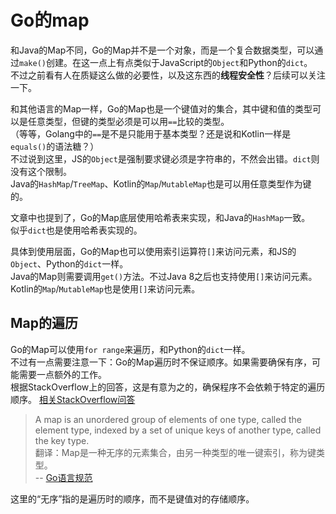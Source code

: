 # Go的map
和Java的Map<T>不同，Go的Map并不是一个对象，而是一个复合数据类型，可以通过`make()`创建。在这一点上有点类似于JavaScript的`Object`和Python的`dict`。  
不过之前看有人在质疑这么做的必要性，以及这东西的**线程安全性**？后续可以关注一下。  

和其他语言的Map一样，Go的Map也是一个键值对的集合，其中键和值的类型可以是任意类型，但键的类型必须是可以用`==`比较的类型。  
（等等，Golang中的`==`是不是只能用于基本类型？还是说和Kotlin一样是`equals()`的语法糖？）  
不过说到这里，JS的`Object`是强制要求键必须是字符串的，不然会出错。`dict`则没有这个限制。  
Java的`HashMap`/`TreeMap`、Kotlin的`Map`/`MutableMap`也是可以用任意类型作为键的。  

文章中也提到了，Go的Map底层使用哈希表来实现，和Java的`HashMap`一致。  
似乎`dict`也是使用哈希表实现的。

具体到使用层面，Go的Map也可以使用索引运算符`[]`来访问元素，和JS的`Object`、Python的`dict`一样。  
Java的Map则需要调用`get()`方法。不过Java 8之后也支持使用`[]`来访问元素。  
Kotlin的`Map`/`MutableMap`也是使用`[]`来访问元素。

## Map的遍历
Go的Map可以使用`for range`来遍历，和Python的`dict`一样。  
不过有一点需要注意一下：Go的Map遍历时不保证顺序。如果需要确保有序，可能需要一点额外的工作。  
根据StackOverflow上的回答，这是有意为之的，确保程序不会依赖于特定的遍历顺序。
[相关StackOverflow问答](https://stackoverflow.com/questions/11853396/google-go-lang-assignment-order)
> A map is an unordered group of elements of one type, called the element type, indexed by a set of unique keys of another type, called the key type.  
> 翻译：Map是一种无序的元素集合，由另一种类型的唯一键索引，称为键类型。  
> -- [Go语言规范](https://golang.org/ref/spec#Map_types)  

这里的“无序”指的是遍历时的顺序，而不是键值对的存储顺序。